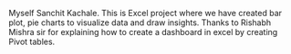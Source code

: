 Myself Sanchit Kachale. This is Excel project where we have created bar plot, pie charts to visualize data and draw insights. 
Thanks to Rishabh Mishra sir for explaining how to create a dashboard in excel by creating Pivot tables.
